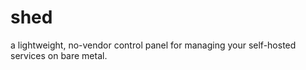 # shed
a lightweight, no-vendor control panel for managing your self-hosted services on bare metal.
